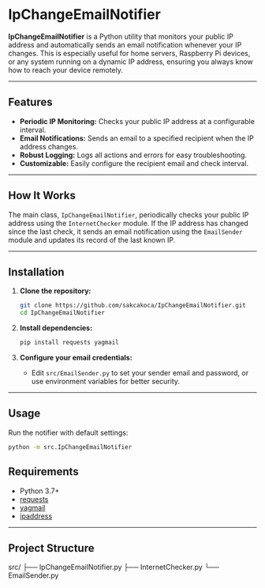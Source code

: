 # IpChangeEmailNotifier

**IpChangeEmailNotifier** is a Python utility that monitors your public IP address and automatically sends an email notification whenever your IP changes. This is especially useful for home servers, Raspberry Pi devices, or any system running on a dynamic IP address, ensuring you always know how to reach your device remotely.

---

## Features

- **Periodic IP Monitoring:** Checks your public IP address at a configurable interval.
- **Email Notifications:** Sends an email to a specified recipient when the IP address changes.
- **Robust Logging:** Logs all actions and errors for easy troubleshooting.
- **Customizable:** Easily configure the recipient email and check interval.

---

## How It Works

The main class, `IpChangeEmailNotifier`, periodically checks your public IP address using the `InternetChecker` module. If the IP address has changed since the last check, it sends an email notification using the `EmailSender` module and updates its record of the last known IP.

---

## Installation

1. **Clone the repository:**
    ```sh
    git clone https://github.com/sakcakoca/IpChangeEmailNotifier.git
    cd IpChangeEmailNotifier
    ```

2. **Install dependencies:**
    ```sh
    pip install requests yagmail
    ```

3. **Configure your email credentials:**
    - Edit `src/EmailSender.py` to set your sender email and password, or use environment variables for better security.

---

## Usage

Run the notifier with default settings:

```sh
python -m src.IpChangeEmailNotifier
```

## Requirements

- Python 3.7+
- [requests](https://pypi.org/project/requests/)
- [yagmail](https://pypi.org/project/yagmail/)
- [ipaddress](https://pypi.org/project/ipaddress/)

---

## Project Structure

src/ 
├── IpChangeEmailNotifier.py
├── InternetChecker.py
└── EmailSender.py
